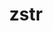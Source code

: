 ---
title: "zstr"
layout: cache
categories: [package, develop]
meta: {"versions": ["1.0.4", "1.0.7"], "compilers": ["gcc@=7.5.0", "oneapi@=2023.2.0"], "oss": ["ubuntu18.04", "ubuntu20.04"], "platforms": ["linux"], "targets": ["x86_64", "x86_64_v3"], "stacks": ["e4s-oneapi", "root"], "num_specs": 6, "num_specs_by_stack": {"root": 6, "e4s-oneapi": 1}}
spec_details: [{"hash": "kbvn52pg5ydcuaxbd3yuj6sakeaqjktj", "compiler": "gcc@=7.5.0", "versions": ["1.0.4"], "os": "ubuntu18.04", "platform": "linux", "target": "x86_64", "variants": [], "stacks": ["root"], "size": "-", "tarball": "https://binaries.spack.io/develop/build_cache/linux-ubuntu18.04-x86_64/gcc-7.5.0/zstr-1.0.4/linux-ubuntu18.04-x86_64-gcc-7.5.0-zstr-1.0.4-kbvn52pg5ydcuaxbd3yuj6sakeaqjktj.spack"}, {"hash": "6acgq6szbzava7qnej6yajmn6pji6qyr", "compiler": "gcc@=7.5.0", "versions": ["1.0.4"], "os": "ubuntu18.04", "platform": "linux", "target": "x86_64", "variants": ["build_system=generic"], "stacks": ["root"], "size": "-", "tarball": "https://binaries.spack.io/develop/build_cache/linux-ubuntu18.04-x86_64/gcc-7.5.0/zstr-1.0.4/linux-ubuntu18.04-x86_64-gcc-7.5.0-zstr-1.0.4-6acgq6szbzava7qnej6yajmn6pji6qyr.spack"}, {"hash": "7nir44w5z3xemjk3l5oacfzwchi4ftz4", "compiler": "gcc@=7.5.0", "versions": ["1.0.4"], "os": "ubuntu18.04", "platform": "linux", "target": "x86_64", "variants": [], "stacks": ["root"], "size": "-", "tarball": "https://binaries.spack.io/develop/build_cache/linux-ubuntu18.04-x86_64/gcc-7.5.0/zstr-1.0.4/linux-ubuntu18.04-x86_64-gcc-7.5.0-zstr-1.0.4-7nir44w5z3xemjk3l5oacfzwchi4ftz4.spack"}, {"hash": "jxaa7dgya2ot5n676uxgbxq6oomb5dud", "compiler": "gcc@=7.5.0", "versions": ["1.0.4"], "os": "ubuntu18.04", "platform": "linux", "target": "x86_64_v3", "variants": ["build_system=generic"], "stacks": ["root"], "size": "-", "tarball": "https://binaries.spack.io/develop/build_cache/linux-ubuntu18.04-x86_64_v3/gcc-7.5.0/zstr-1.0.4/linux-ubuntu18.04-x86_64_v3-gcc-7.5.0-zstr-1.0.4-jxaa7dgya2ot5n676uxgbxq6oomb5dud.spack"}, {"hash": "wpohw2be62up3wgqlvmz3bvvh7giecrr", "compiler": "gcc@=7.5.0", "versions": ["1.0.7"], "os": "ubuntu18.04", "platform": "linux", "target": "x86_64_v3", "variants": ["build_system=generic"], "stacks": ["root"], "size": "-", "tarball": "https://binaries.spack.io/develop/build_cache/linux-ubuntu18.04-x86_64_v3/gcc-7.5.0/zstr-1.0.7/linux-ubuntu18.04-x86_64_v3-gcc-7.5.0-zstr-1.0.7-wpohw2be62up3wgqlvmz3bvvh7giecrr.spack"}, {"hash": "s6eo73wbibfb2kmvp4sbip2noah63m54", "compiler": "oneapi@=2023.2.0", "versions": ["1.0.7"], "os": "ubuntu20.04", "platform": "linux", "target": "x86_64", "variants": ["build_system=generic"], "stacks": ["e4s-oneapi", "root"], "size": "-", "tarball": "https://binaries.spack.io/develop/build_cache/linux-ubuntu20.04-x86_64/oneapi-2023.2.0/zstr-1.0.7/linux-ubuntu20.04-x86_64-oneapi-2023.2.0-zstr-1.0.7-s6eo73wbibfb2kmvp4sbip2noah63m54.spack"}]
---